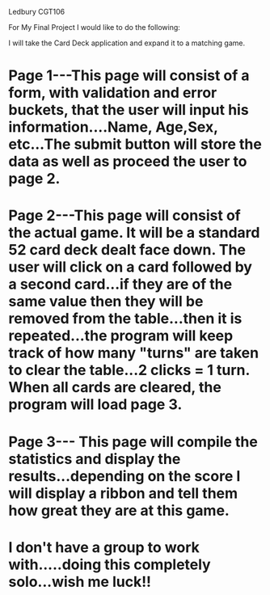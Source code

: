 Ledbury
CGT106

For My Final Project I would like to do the following:

I will take the Card Deck application and expand it to a matching game.

# Page 1---This page will consist of a form, with validation and error buckets, that the user will input his information....Name, Age,Sex, etc...The submit button will store the data as well as proceed the user to page 2.

# Page 2---This page will consist of the actual game.  It will be a standard 52 card deck dealt face down.  The user will click on a card followed by a second card...if they are of the same value then they will be removed from the table...then it is repeated...the program will keep track of how many "turns" are taken to clear the table...2 clicks = 1 turn.  When all cards are cleared,  the program will load page 3.

# Page 3--- This page will compile the statistics and display the results...depending on the score I will display a ribbon and tell them how great they are at this game.

# I don't have a group to work with.....doing this completely solo...wish me luck!!